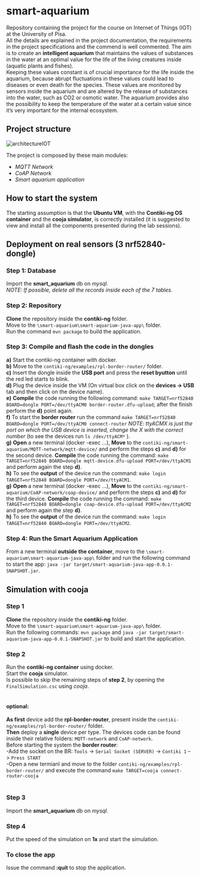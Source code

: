 # smart-aquarium
Repository containing the project for the course on Internet of Things (IOT) at the University of Pisa.<br>
All the details are explained in the project documentation, the requirements in the project specifications and the commend is well commented.
The aim is to create an **intelligent aquarium** that maintains the values of substances in the water at an optimal value for the life of the living creatures inside (aquatic plants and fishes).<br>
Keeping these values constant is of crucial importance for the life inside the aquarium, because abrupt fluctuations in these values could lead to diseases or even death for the species. These values are monitored by sensors inside the aquarium and are altered by the release of substances into the water, such as CO2 or osmotic water. The aquarium provides also the possibility to keep the temperature of the water at a
certain value since it’s very important for the internal ecosystem.

## Project structure

![architectureIOT](https://github.com/Fabi8997/smart-aquarium/assets/83593602/500ef1b1-2089-4a12-bcd6-2da118b358f7)

The project is composed by these main modules:

- *MQTT Network*
- *CoAP Network*
- *Smart aquarium application*

## How to start the system
The starting assumption is that the **Ubuntu VM**, with the **Contiki-ng OS container** and the **cooja simulator**, is correctly installed (it is suggested to view and install all the components presented during the lab sessions).

## Deployment on real sensors (3 nrf52840-dongle)

### Step 1: Database
Import the **smart_aquarium** db on *mysql*.<br>
*NOTE: If possible, delete all the records inside each of the 7 tables.*

### Step 2: Repository
**Clone** the repository inside the **contiki-ng** folder.<br>
Move to the `\smart-aquarium\smart-aquarium-java-app\` folder.<br>
Run the command `mvn package` to build the application.

### Step 3: Compile and flash the code in the dongles
  **a)** Start the contiki-ng container with docker.<br>
  **b)** Move to the `contiki-ng/examples/rpl-border-router/` folder.<br>
  **c)** Insert the dongle inside the **USB port** and press the **reset byutton** until the red led starts to blink.<br>
  **d)** Plug the device inside the VM (On virtual box click on the **devices -> USB** tab and then click on the device name).<br>
  **e)** **Compile** the code running the following command: `make TARGET=nrf52840 BOARD=dongle PORT=/dev/ttyACM0 border-router.dfu-upload`; after the finish perform the **d)** point again.<br>
  **f)** To start the **border router** run the command `make TARGET=nrf52840 BOARD=dongle PORT=/dev/ttyACM0 connect-router` *NOTE: ttyACMX is just the port on which the USB device is inserted, change the X with the correct number* (to see the devices run `ls /dev/ttyACM*` ).<br>
  **g)** **Open** a new terminal (docker -exec ...), **Move** to the `contiki-ng/smart-aquarium/MQTT-network/mqtt-device/` and perform the steps **c)** and **d)** for the second device. **Compile** the code running the command: `make TARGET=nrf52840 BOARD=dongle mqtt-device.dfu-upload PORT=/dev/ttyACM1` and perform again the step **d)**.<br>
  **h)** To see the **output** of the device run the command: `make login TARGET=nrf52840 BOARD=dongle PORT=/dev/ttyACM1`.<br>
  **g)** **Open** a new terminal (docker -exec ...), **Move** to the `contiki-ng/smart-aquarium/CoAP-network/coap-device/` and perform the steps **c)** and **d)** for the third device. **Compile** the code running the command: `make TARGET=nrf52840 BOARD=dongle coap-device.dfu-upload PORT=/dev/ttyACM2` and perform again the step **d)**.<br>
  **h)** To see the **output** of the device run the command: `make login TARGET=nrf52840 BOARD=dongle PORT=/dev/ttyACM2`.<br>

### Step 4: Run the Smart Aquarium Application
From a new terminal **outside the container**, move to the `\smart-aquarium\smart-aquarium-java-app\` folder and run the following command to start the app: `java -jar target/smart-aquarium-java-app-0.0.1-SNAPSHOT.jar`. 

## Simulation with cooja

### Step 1
**Clone** the repository inside the **contiki-ng** folder.<br>
Move to the `\smart-aquarium\smart-aquarium-java-app\` folder.<br>
Run the following commands: `mvn package` and `java -jar target/smart-aquarium-java-app-0.0.1-SNAPSHOT.jar` to build and start the application.

### Step 2
Run the **contiki-ng container** using docker.<br>
Start the **cooja** simulator.<br>
Is possible to skip the remaining steps of **step 2**, by opening the `FinalSimulation.csc` using *cooja*. <br>
<br>
#### optional:
**As first** device add the **rpl-border-router**, present inside the `contiki-ng/examples/rpl-border-router/` folder.<br>
**Then** deploy a **single** device per type. The devices code can be found inside their relative folders: `MQTT-network` and `CoAP-network`.<br>
Before starting the system the **border router**:<br>
  -Add the socket on the BR: `Tools` -> `Serial Socket (SERVER)` -> `Contiki 1` –> `Press START`<br>
  -Open a new termianl and move to the folder `contiki-ng/examples/rpl-border-router/` and execute the command `make TARGET=cooja connect-router-cooja`<br>
<br>
### Step 3
Import the **smart_aquarium** db on *mysql*.

### Step 4
Put the speed of the simulation on **1x** and start the simulation.

### To close the app
Issue the command **:quit** to stop the application.

